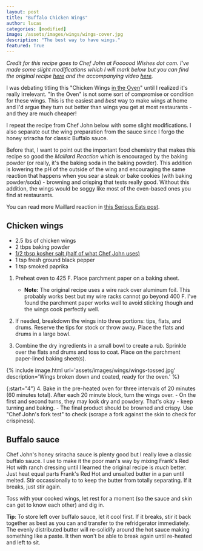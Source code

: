 ```yaml
---
layout: post
title: "Buffalo Chicken Wings"
author: lucas
categories: [modified]
image: /assets/images/wings/wings-cover.jpg
description: "The best way to have wings."
featured: True
---
```


*Credit for this recipe goes to Chef John at Foooood Wishes dot com. I've made some slight modifications*
*which I will mark below but you can find the original*
*recipe [here](https://foodwishes.blogspot.com/2015/01/crispy-honey-sriracha-chicken-wings.html) and*
*the accompanying video [here](https://www.youtube.com/watch?v=BDVg0u2YQ7Q).*

I was debating titling this "Chicken Wings <u>in the Oven</u>" until I realized
it's really irrelevant. "In the Oven" is not some sort of compromise or condition
for these wings. This is the easiest and *best* way to make wings at home and
I'd argue they turn out better than wings you get at most restaurants - and they
are much cheaper!

I repeat the recipe from Chef John below with some slight modifications. I also separate out
the wing preparation from the sauce since I forgo the honey sriracha for classic Buffalo sauce.

Before that, I want to point out the important food chemistry that makes this recipe so good
the *Maillard Reaction* which is encouraged by the baking powder (or really, it's the baking soda in the baking powder).
This addition is lowering the pH of the outside of the wing and encouraging the same reaction that
happens when you sear a steak or bake cookies (with baking powder/soda) - 
browning and crisping that tests really good. Without this addition, the wings would be soggy like most
of the oven-based ones you find at restaurants.

You can read more Maillard reaction in [this Serious Eats post](https://www.seriouseats.com/what-is-maillard-reaction-cooking-science).

## Chicken wings
- 2.5 lbs of chicken wings
- 2 tbps baking powder
- <u>1/2 tbsp kosher salt (half of what Chef John uses)</u>
- 1 tsp fresh ground black pepper
- 1 tsp smoked paprika

1. Preheat oven to 425 F. Place parchment paper on a baking sheet.
    - **Note:** The original recipe uses a wire rack over aluminum foil. This probably works
    best but my wire racks cannot go beyond 400 F. I've found the parchment paper works well to avoid sticking though and the wings cook
    perfectly well.

2. If needed, breakdown the wings into three portions: tips, flats, and drums. Reserve the tips for stock or throw away. Place the
flats and drums in a large bowl.

3. Combine the dry ingredients in a small bowl to create a rub. Sprinkle over the flats and drums and toss to coat. Place on the 
parchment paper-lined baking sheet(s).

{% include image.html url='assets/images/wings/wings-tossed.jpg' description='Wings broken down and coated, ready for the oven.' %}

{:start="4"}
4. Bake in the pre-heated oven for three intervals of 20 minutes (60 minutes total). After each 20 minute block, turn the wings
over.
    - On the first and second turns, they may look dry and powdery. That's okay - keep turning and baking.
    - The final product should be browned and crispy. Use "Chef John's fork test" to check (scrape a fork against the skin to check for crispiness).

## Buffalo sauce
Chef John's honey sriracha sauce is plenty good but I really love a classic buffalo sauce. I use to make it
the poor man's way by mixing Frank's Red Hot with ranch dressing until I learned the original recipe is *much* better.
Just heat equal parts Frank's Red Hot and unsalted butter in a pan until melted. Stir occassionally to to keep the
butter from totally separating. If it breaks, just stir again.

Toss with your cooked wings, let rest for a moment (so the sauce and skin can get to know each other) and dig in.

**Tip**: To store left over buffalo sauce, let it cool first. If it breaks, stir it back together as best as you can
and transfer to the refridgerator immediately. The evenly distributed butter will re-solidify around the hot sauce
making something like a paste. It then won't be able to break again until re-heated and left to sit.